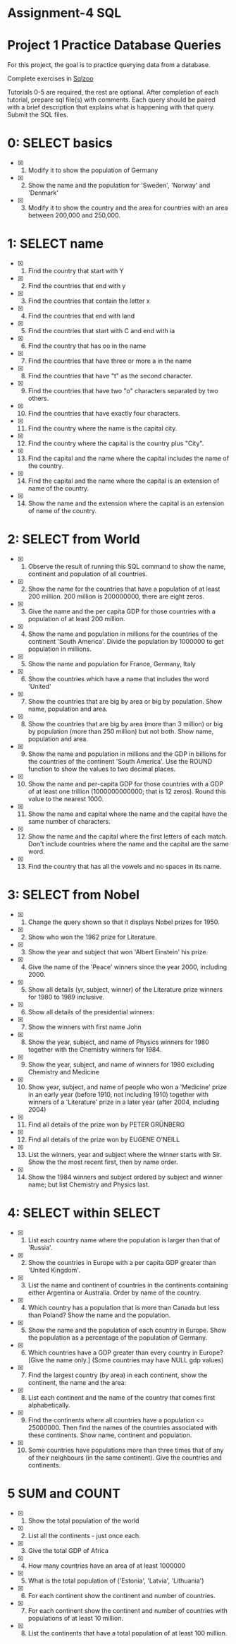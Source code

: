 # Assignment-4  SQL 

# Project 1 Practice Database Queries

For this project, the goal is to practice querying data from a database.

Complete exercises in [Sqlzoo](https://sqlzoo.net/)

Tutorials 0-5 are required, the rest are optional. After completion of each tutorial, prepare sql file(s) with comments. Each query should be paired with a brief description that explains what is happening with that query. Submit the SQL files.

# 0: SELECT basics
 - [x] 1. Modify it to show the population of Germany
 - [x] 2. Show the name and the population for 'Sweden', 'Norway' and 'Denmark'
 - [x] 3. Modify it to show the country and the area for countries with an area between 200,000 and 250,000.
# 1: SELECT name
- [x] 1. Find the country that start with Y
- [x] 2. Find the countries that end with y
- [x] 3. Find the countries that contain the letter x
- [x] 4. Find the countries that end with land
- [x] 5. Find the countries that start with C and end with ia
- [x] 6. Find the country that has oo in the name
- [x] 7. Find the countries that have three or more a in the name
- [x] 8. Find the countries that have "t" as the second character.
- [x] 9. Find the countries that have two "o" characters separated by two others.
- [x] 10. Find the countries that have exactly four characters.
- [x] 11. Find the country where the name is the capital city.
- [x] 12. Find the country where the capital is the country plus "City".
- [x] 13. Find the capital and the name where the capital includes the name of the country.
- [x] 14. Find the capital and the name where the capital is an extension of name of the country.
- [x] 14. Show the name and the extension where the capital is an extension of name of the country.

# 2: SELECT from World
- [x] 1. Observe the result of running this SQL command to show the name, continent and population of all countries.
- [x] 2. Show the name for the countries that have a population of at least 200 million. 200 million is 200000000, there are eight zeros.
- [x] 3. Give the name and the per capita GDP for those countries with a population of at least 200 million.
- [x] 4. Show the name and population in millions for the countries of the continent 'South America'. Divide the population by 1000000 to get population in millions.

- [x] 5. Show the name and population for France, Germany, Italy
- [x] 6. Show the countries which have a name that includes the word 'United'
- [x] 7. Show the countries that are big by area or big by population. Show name, population and area.
- [x] 8. Show the countries that are big by area (more than 3 million) or big by population (more than 250 million) but not both. Show name, population and area.
- [x] 9. Show the name and population in millions and the GDP in billions for the countries of the continent 'South America'. Use the ROUND function to show the values to two decimal places.

- [x] 10. Show the name and per-capita GDP for those countries with a GDP of at least one trillion (1000000000000; that is 12 zeros). Round this value to the nearest 1000.

- [x] 11. Show the name and capital where the name and the capital have the same number of characters.
- [x] 12. Show the name and the capital where the first letters of each match. Don't include countries where the name and the capital are the same word.
- [x] 13. Find the country that has all the vowels and no spaces in its name.

# 3: SELECT from Nobel
- [x] 1. Change the query shown so that it displays Nobel prizes for 1950.
- [x] 2. Show who won the 1962 prize for Literature.
- [x] 3. Show the year and subject that won 'Albert Einstein' his prize.
- [x] 4. Give the name of the 'Peace' winners since the year 2000, including 2000.
- [x] 5. Show all details (yr, subject, winner) of the Literature prize winners for 1980 to 1989 inclusive.
- [x] 6. Show all details of the presidential winners:
- [x] 7. Show the winners with first name John
- [x] 8. Show the year, subject, and name of Physics winners for 1980 together with the Chemistry winners for 1984.
- [x] 9. Show the year, subject, and name of winners for 1980 excluding Chemistry and Medicine
- [x] 10. Show year, subject, and name of people who won a 'Medicine' prize in an early year (before 1910, not including 1910) together with winners of a 'Literature' prize in a later year (after 2004, including 2004)

- [x] 11. Find all details of the prize won by PETER GRÜNBERG
- [x] 12. Find all details of the prize won by EUGENE O'NEILL
- [x] 13. List the winners, year and subject where the winner starts with Sir. Show the the most recent first, then by name order.
- [x] 14. Show the 1984 winners and subject ordered by subject and winner name; but list Chemistry and Physics last.
# 4: SELECT within SELECT
- [x] 1. List each country name where the population is larger than that of 'Russia'.
- [x] 2. Show the countries in Europe with a per capita GDP greater than 'United Kingdom'.
- [x] 3. List the name and continent of countries in the continents containing either Argentina or Australia. Order by name of the country.
- [x] 4. Which country has a population that is more than Canada but less than Poland? Show the name and the population.
- [x] 5. Show the name and the population of each country in Europe. Show the population as a percentage of the population of Germany.
- [x] 6. Which countries have a GDP greater than every country in Europe? [Give the name only.] (Some countries may have NULL gdp values)
- [x] 7. Find the largest country (by area) in each continent, show the continent, the name and the area:
- [x] 8. List each continent and the name of the country that comes first alphabetically.
- [x] 9. Find the continents where all countries have a population <= 25000000. Then find the names of the countries associated with these continents. Show name, continent and population.

- [x] 10. Some countries have populations more than three times that of any of their neighbours (in the same continent). Give the countries and continents.

# 5 SUM and COUNT
- [x] 1. Show the total population of the world
- [x] 2. List all the continents - just once each.
- [x] 3. Give the total GDP of Africa
- [x] 4. How many countries have an area of at least 1000000
- [x] 5. What is the total population of ('Estonia', 'Latvia', 'Lithuania')
- [x] 6. For each continent show the continent and number of countries.
- [x] 7. For each continent show the continent and number of countries with populations of at least 10 million.
- [x] 8. List the continents that have a total population of at least 100 million.









